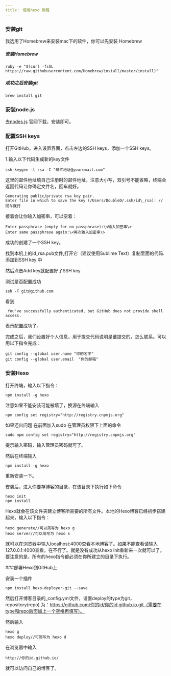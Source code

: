 ```yaml
---
title： 使用hexo 教程
---
```


### 安装git
我选用了Homebrew来安装mac下的软件，你可以先安装
Homebrew
##### 安装Homebrew

```
ruby -e "$(curl -fsSL https://raw.githubusercontent.com/Homebrew/install/master/install)"
```

##### 成功之后安装git

```
brew install git
```

### 安装node.js

去[nodes.js](https://nodejs.org/en/) 官网下载，安装即可。

### 配置SSH keys
打开GitHub，进入设置界面，点击左边的SSH keys，添加一个SSH keys。

1.输入以下代码生成新的key文件

```
ssh-keygen -t rsa -C "邮件地址@youremail.com"
```

这里的邮件地址填自己注册时的邮件地址，注意大小写，双引号不能省略，终端会返回代码让你确定文件名，回车就好。

```
Generating public/private rsa key pair.
Enter file in which to save the key (/Users/DoubleD/.ssh/id\_rsa): //回车就行
```
接着会让你输入加密串，可以空着：

```
Enter passphrase (empty for no passphrase):\<输入加密串\>
Enter same passphrase again:\<再次输入加密串\>
```

成功的创建了一个SSH key。

找到本机上的id_rsa.pub文件,打开它（建议使用Sublime Text）复制里面的代码.添加到SSH key 中

然后点击Add key就配置好了SSH key

测试是否配置成功

```
ssh -T git@github.com
```
看到

```
 You've successfully authenticated, but GitHub does not provide shell access.
```
表示配置成功了。

完成之后，我们设置好个人信息，用于提交代码说明是谁提交的，怎么联系。可以用以下指令完成：

```
git config --global user.name "你的名字"
git config --global user.email  "你的邮箱"
```

### 安装Hexo

打开终端，输入以下指令：

```
npm install -g hexo

```

注意如果不能安装可能被墙了，换源在终端输入

```
npm config set registry="http://registry.cnpmjs.org"
```

如果还出问题  在前面加入sudo 在管理员权限下上面的命令

```
sudo npm config set registry="http://registry.cnpmjs.org"
```

提示输入密码，输入管理员密码就可了。

然后在终端输入

```
npm install -g hexo

```
重新安装一下。

安装后，进入你要存博客的目录，在该目录下执行如下命令

```
hexo init
npm install
```
Hexo就会在该文件夹建立博客所需要的所有文件。本地的Hexo博客已经初步搭建起来，输入以下指令：

```
hexo generate//可以简写为 hexo g
hexo server//可以简写为 hexo s
```

就可以在浏览器中输入localhost:4000查看本地博客了。如果不能查看请输入
127.0.0.1:4000查看。在不行了。就是没有成功从hexo init重新来一次就可以了。要注意的是，所有的hexo指令都必须在你所建立的目录下执行。

###部署Hexo到GitHub上

安装一个插件

```
npm install hexo-deployer-git --save

```

然后打开博客目录的_config.yml文件，设置deploy的type为git，repository(repo)
为：https://github.com/你的id/你的id.github.io.git（需要在type和repo后面加上一个空格再填写）。

然后输入

```
hexo g
hexo deploy//可简写为 hexo d

```

在浏览器中输入

```
http://你的id.github.io/
```
就可以访问自己的博客了。